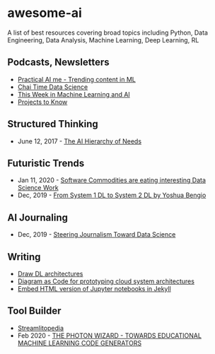 # awesome-ai
A list of best resources covering broad topics including Python, Data Engineering, Data Analysis, Machine Learning, Deep Learning, RL

## Podcasts, Newsletters
- [Practical AI me - Trending content in ML](https://practicalai.me/)
- [Chai Time Data Science](https://anchor.fm/chaitimedatascience)
- [This Week in Machine Learning and AI](https://twimlai.com/)
- [Projects to Know](https://mailchi.mp/amplifypartners.com/ptk18-12142857)

## Structured Thinking
- June 12, 2017 - [The AI Hierarchy of Needs](https://hackernoon.com/the-ai-hierarchy-of-needs-18f111fcc007)

## Futuristic Trends
- Jan 11, 2020 - [Software Commodities are eating interesting Data Science Work](https://yanirseroussi.com/2020/01/11/software-commodities-are-eating-interesting-data-science-work/)
- Dec, 2019 - [From System 1 DL to System 2 DL by Yoshua Bengio](https://slideslive.com/38921750/from-system-1-deep-learning-to-system-2-deep-learning)


## AI Journaling
- Dec, 2019 - [Steering Journalism Toward Data Science](https://medium.com/jsk-class-of-2020/steering-journalism-toward-data-science-a4208438020b)

## Writing
- [Draw DL architectures](https://github.com/negrinho/sane_tikz)
- [Diagram as Code for prototyping cloud system architectures](https://github.com/mingrammer/diagrams)
- [Embed HTML version of Jupyter notebooks in Jekyll](https://twitter.com/HamelHusain/status/1218973946797682688)

## Tool Builder
- [Streamlitopedia](https://pmbaumgartner.github.io/streamlitopedia/front/introduction.html)
- Feb 2020 - [THE PHOTON WIZARD - TOWARDS EDUCATIONAL MACHINE LEARNING CODE GENERATORS](https://arxiv.org/pdf/2002.05432v1.pdf)